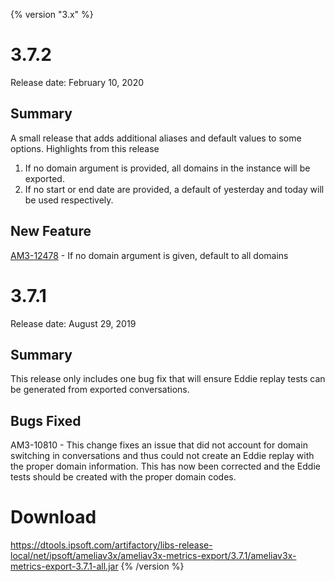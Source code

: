 {% version "3.x" %}
# 3.7.2
Release date: February 10, 2020
## Summary
A small release that adds additional aliases and default values to some options.
Highlights from this release
1.  If no domain argument is provided, all domains in the instance will be exported.
2.  If no start or end date are provided, a default of yesterday and today will be used respectively.
## New Feature
[AM3-12478](https://dtools.ipsoft.com/browse/AM3-12478) - If no domain argument is given, default to all domains
# 3.7.1
Release date: August 29, 2019
## Summary
This release only includes one bug fix that will ensure Eddie replay tests can be generated from exported conversations.
## Bugs Fixed
AM3-10810 - This change fixes an issue that did not account for domain switching in conversations and thus could not create an Eddie replay with the proper domain information. This has now been corrected and the Eddie tests should be created with the proper domain codes.
# Download
https://dtools.ipsoft.com/artifactory/libs-release-local/net/ipsoft/ameliav3x/ameliav3x-metrics-export/3.7.1/ameliav3x-metrics-export-3.7.1-all.jar
{% /version %}

